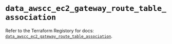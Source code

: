 # `data_awscc_ec2_gateway_route_table_association`

Refer to the Terraform Registory for docs: [`data_awscc_ec2_gateway_route_table_association`](https://registry.terraform.io/providers/hashicorp/awscc/0.70.0/docs/data-sources/ec2_gateway_route_table_association).
